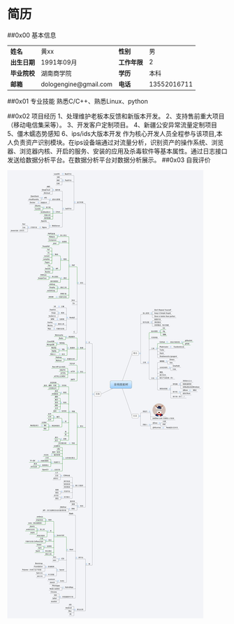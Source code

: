 简历
=======
##0x00 基本信息
<table>
<tbody>
<tr><td><b>姓名</b></td><td>黄xx</td><td><b>性别</b></td><td>男</td></tr>
<tr><td><b>出生日期</b></td><td>1991年09月</td><td><b>工作年限</b></td><td>2</td></tr>
<tr><td><b>毕业院校</b></td><td>湖南商学院</td><td><b>学历</b></td><td>本科</td></tr>
<tr><td><b>邮箱</b></td><td>dologengine@gmail.com</td><td><b>电话</b></td><td>13552016711</td></tr>
</tbody>
</table>


##0x01 专业技能
	熟悉C/C++、熟悉Linux、python

##0x02 项目经历
	1、处理维护老板本反馈和新版本开发。
	2、支持售前重大项目（移动电信集采等）。
	3、开发客户定制项目。
	4、新疆公安异常流量定制项目
	5、僵木蠕态势感知
	6、ips/ids大版本开发
	作为核心开发人员全程参与该项目,本人负责资产识别模块。在ips设备端通过对流量分析，识别资产的操作系统、浏览器、浏览器内核、开启的服务、安装的应用及杀毒软件等基本属性。通过日志接口发送给数据分析平台。在数据分析平台对数据分析展示。
##0x03 自我评价


 ![full_stack_tree](./images/full_stack_tree.jpg)
